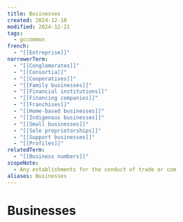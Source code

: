```yaml
---
title: Businesses
created: 2024-12-18
modified: 2024-12-21
tags:
  - gccommon
french:
  - "[[Entreprise]]"
narrowerTerm:
  - "[[Conglomerates]]"
  - "[[Consortia]]"
  - "[[Cooperatives]]"
  - "[[Family businesses]]"
  - "[[Financial institutions]]"
  - "[[Financing companies]]"
  - "[[Franchises]]"
  - "[[Home-based businesses]]"
  - "[[Indigenous businesses]]"
  - "[[Small businesses]]"
  - "[[Sole proprietorships]]"
  - "[[Support businesses]]"
  - "[[Profiles]]"
relatedTerm:
  - "[[Business numbers]]"
scopeNote:
  - Any establishments for the conduct of trade or com
aliases: Businesses
---
```

# Businesses
